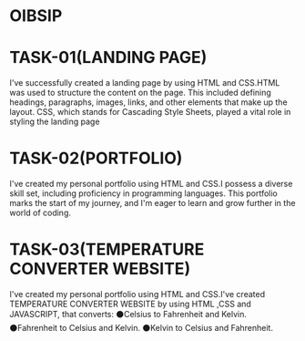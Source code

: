 # OIBSIP
# TASK-01(LANDING PAGE)
I've successfully created a landing page by using HTML and CSS.HTML was used to structure the content on the page. This included defining headings, paragraphs, images, links, and other elements that make up the layout.
CSS, which stands for Cascading Style Sheets, played a vital role in styling the landing page
# TASK-02(PORTFOLIO)
I've created my personal portfolio using HTML and CSS.I possess a diverse skill set, including proficiency in programming languages. This portfolio marks the start of my journey, and I'm eager to learn and grow further in the world of coding. 
# TASK-03(TEMPERATURE CONVERTER WEBSITE)
I've created my personal portfolio using HTML and CSS.I've created TEMPERATURE CONVERTER WEBSITE by using HTML ,CSS and JAVASCRIPT, that converts:
⚫Celsius to Fahrenheit and Kelvin.
⚫Fahrenheit to Celsius and Kelvin. 
⚫Kelvin to Celsius and Fahrenheit.
